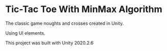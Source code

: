 # Tic-Tac Toe With MinMax Algorithm

The classic game noughts and crosses created in Unity.

Using UI elements.

This project was built with Unity 2020.2.6
